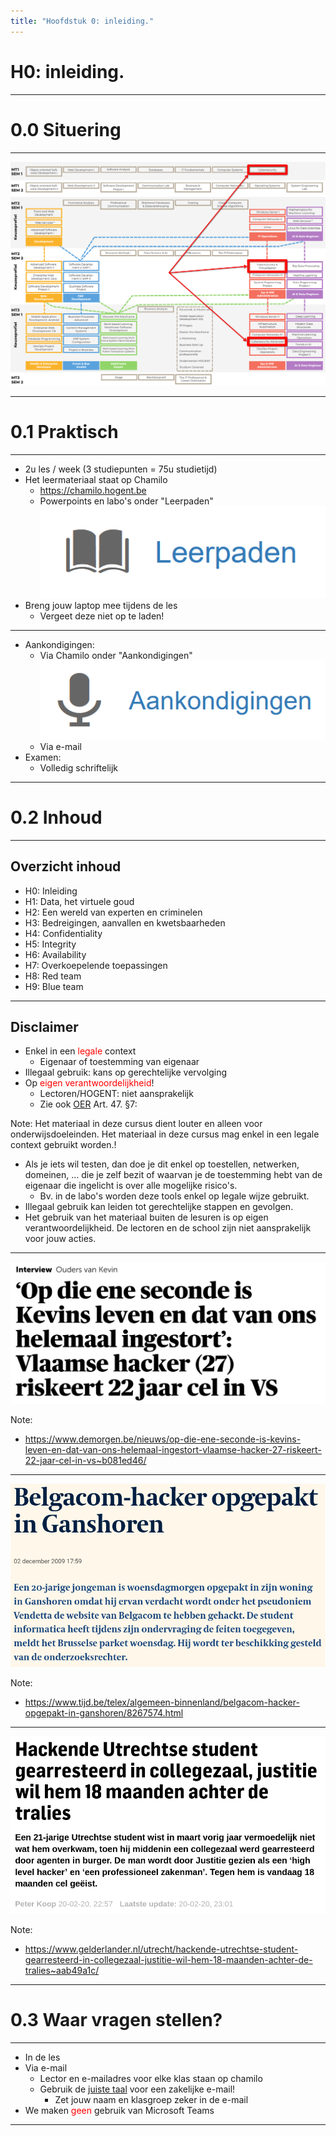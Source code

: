 ```yaml
---
title: "Hoofdstuk 0: inleiding."
---
```


# H0: inleiding.

---

# 0.0 Situering

---

![](./img/h0/situering-olod.png)

---

# 0.1 Praktisch

---

-   2u les / week (3 studiepunten = 75u studietijd)
-   Het leermateriaal staat op Chamilo
    -   https://chamilo.hogent.be
    -   Powerpoints en labo's onder "Leerpaden"
        ![](./img/h0/chamilo-leerpaden.png)
-   Breng jouw laptop mee tijdens de les
    -   Vergeet deze niet op te laden!

---

-   Aankondigingen:
    -   Via Chamilo onder "Aankondigingen"
        ![](./img/h0/chamilo-aankondigingen.png)
    -   Via e-mail
-   Examen:
    -   Volledig schriftelijk

---

# 0.2 Inhoud

---

## Overzicht inhoud

-   H0: Inleiding
-   H1: Data, het virtuele goud
-   H2: Een wereld van experten en criminelen
-   H3: Bedreigingen, aanvallen en kwetsbaarheden
-   H4: Confidentiality
-   H5: Integrity
-   H6: Availability
-   H7: Overkoepelende toepassingen
-   H8: Red team
-   H9: Blue team

---

## Disclaimer

-   Enkel in een <span style="color:red">legale</span> context
    -   Eigenaar of toestemming van eigenaar
-   Illegaal gebruik: kans op gerechtelijke vervolging
-   Op <span style="color:red">eigen verantwoordelijkheid</span>!
    -   Lectoren/HOGENT: niet aansprakelijk
    -   Zie ook [OER](https://www.hogent.be/student/een-vlotte-start/onderwijs-en-examenregeling/) Art. 47. §7:

Note:
Het materiaal in deze cursus dient louter en alleen voor onderwijsdoeleinden. Het materiaal in deze cursus mag enkel in een legale context gebruikt worden.!

-   Als je iets wil testen, dan doe je dit enkel op toestellen, netwerken, domeinen, ... die je zelf bezit of waarvan je de toestemming hebt van de eigenaar die ingelicht is over alle mogelijke risico's.
    -   Bv. in de labo's worden deze tools enkel op legale wijze gebruikt.
-   Illegaal gebruik kan leiden tot gerechtelijke stappen en gevolgen.
-   Het gebruik van het materiaal buiten de lesuren is op eigen verantwoordelijkheid. De lectoren en de school zijn niet aansprakelijk voor jouw acties.

---

![](./img/h0/disclaimer1.png)

Note:

<!-- eerste link werkt enkel bij copy paste, niet bij klikken -->

-   https://www.demorgen.be/nieuws/op-die-ene-seconde-is-kevins-leven-en-dat-van-ons-helemaal-ingestort-vlaamse-hacker-27-riskeert-22-jaar-cel-in-vs~b081ed46/

---

![](./img/h0/disclaimer2.png)

Note:

-   https://www.tijd.be/telex/algemeen-binnenland/belgacom-hacker-opgepakt-in-ganshoren/8267574.html

---

![](./img/h0/disclaimer3.png)

Note:

-   https://www.gelderlander.nl/utrecht/hackende-utrechtse-student-gearresteerd-in-collegezaal-justitie-wil-hem-18-maanden-achter-de-tralies~aab49a1c/

---

# 0.3 Waar vragen stellen?

---

-   In de les
-   Via e-mail
    -   Lector en e-mailadres voor elke klas staan op chamilo
    -   Gebruik de [juiste taal](https://taaladvies.net/taal/advies/tekst/89/opmaak_van_een_zakelijke_email_algemeen/) voor een zakelijke e-mail!
        -   Zet jouw naam en klasgroep zeker in de e-mail
-   We maken <span style="color:red">geen</span> gebruik van Microsoft Teams

---
